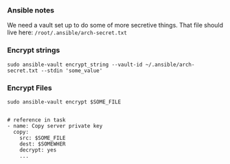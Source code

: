 ### Ansible notes

We need a vault set up to do some of more secretive things. That file should live here:
`/root/.ansible/arch-secret.txt`

### Encrypt strings
```
sudo ansible-vault encrypt_string --vault-id ~/.ansible/arch-secret.txt --stdin 'some_value'
```

### Encrypt Files
```
sudo ansible-vault encrypt $SOME_FILE


# reference in task
- name: Copy server private key
  copy:
    src: $SOME_FILE
    dest: $SOMEWHER
    decrypt: yes
    ...
```
